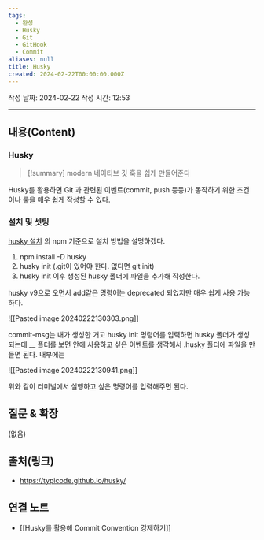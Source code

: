```yaml
---
tags:
  - 완성
  - Husky
  - Git
  - GitHook
  - Commit
aliases: null
title: Husky
created: 2024-02-22T00:00:00.000Z
---
```

작성 날짜: 2024-02-22
작성 시간: 12:53


----
## 내용(Content)
### Husky
>[!summary]
>modern 네이티브 깃 훅을 쉽게 만들어준다


Husky를 활용하면 Git 과 관련된 이벤트(commit, push 등등)가 동작하기 위한 조건이나 룰을 매우 쉽게 작성할 수 있다.

### 설치 및 셋팅
[husky 설치](https://typicode.github.io/husky/get-started.html) 의 npm 기준으로 설치 방법을 설명하겠다.

1. npm install -D husky
2. husky init (.git이 있어야 한다. 없다면 git init)
3. husky init 이후 생성된 husky 폴더에 파일을 추가해 작성한다.

husky v9으로 오면서 add같은 명령어는 deprecated 되었지만 매우 쉽게 사용 가능하다.

![[Pasted image 20240222130303.png]]

commit-msg는 내가 생성한 거고 husky init 명령어를 입력하면 husky 폴더가 생성되는데  __ 폴더를 보면 안에 사용하고 싶은 이벤트를 생각해서 .husky 폴더에 파일을 만들면 된다. 내부에는 

![[Pasted image 20240222130941.png]]

위와 같이 터미널에서 실행하고 싶은 명령어를 입력해주면 된다. 
## 질문 & 확장

(없음)

## 출처(링크)
- https://typicode.github.io/husky/

## 연결 노트
- [[Husky를 활용해 Commit Convention 강제하기]]









